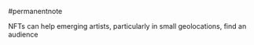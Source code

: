 #permanentnote 

NFTs can help emerging artists, particularly in small geolocations, find an audience